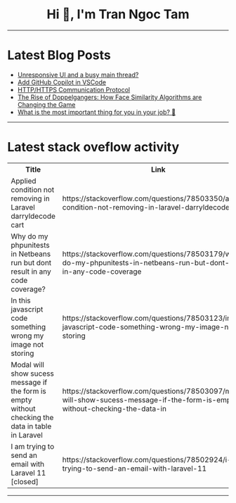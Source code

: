 <h1 align="center">Hi 👋, I'm Tran Ngoc Tam</h1>

---

# Latest Blog Posts 
<!-- BLOG-POST-LIST:START -->
- [Unresponsive UI and a busy main thread?](https://dev.to/amythical/yield-control-when-too-busy-1mkb)
- [Add GitHub Copilot in VSCode](https://dev.to/automata/add-github-copilot-in-vscode-7l5)
- [HTTP/HTTPS Communication Protocol](https://dev.to/sumeetp96/httphttps-communication-protocol-40k7)
- [The Rise of Doppelgangers: How Face Similarity Algorithms are Changing the Game](https://dev.to/searchmydocsai/the-rise-of-doppelgangers-how-face-similarity-algorithms-are-changing-the-game-4iff)
- [What is the most important thing for you in your job? 🤔](https://dev.to/devonremote/what-is-the-most-important-thing-for-you-in-your-job-2jkm)
<!-- BLOG-POST-LIST:END -->

---

# Latest stack oveflow activity
<table>
  <tr><th>Title</th><th>Link</th></tr>
  <!-- STACKOVERFLOW:START --><tr><td>Applied condition not removing in Laravel darryldecode cart</td><td>https://stackoverflow.com/questions/78503350/applied-condition-not-removing-in-laravel-darryldecode-cart</td></tr><tr><td>Why do my phpunitests in Netbeans run but dont result in any code coverage?</td><td>https://stackoverflow.com/questions/78503179/why-do-my-phpunitests-in-netbeans-run-but-dont-result-in-any-code-coverage</td></tr><tr><td>In this javascript code something wrong my image not storing</td><td>https://stackoverflow.com/questions/78503123/in-this-javascript-code-something-wrong-my-image-not-storing</td></tr><tr><td>Modal will show sucess message if the form is empty without checking the data in table in Laravel</td><td>https://stackoverflow.com/questions/78503097/modal-will-show-sucess-message-if-the-form-is-empty-without-checking-the-data-in</td></tr><tr><td>I am trying to send an email with Laravel 11 [closed]</td><td>https://stackoverflow.com/questions/78502924/i-am-trying-to-send-an-email-with-laravel-11</td></tr><!-- STACKOVERFLOW:END -->
</table>

---


